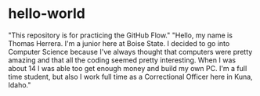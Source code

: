 # hello-world
"This repository is for practicing the GitHub Flow."
"Hello, my name is Thomas Herrera. I'm a junior here at Boise State. I decided to go into Computer Science because I've always thought that computers were pretty amazing and that all the coding seemed pretty interesting. When I was about 14 I was able too get enough money and build my own PC. I'm a full time student, but also I work full time as a Correctional Officer here in Kuna, Idaho."
